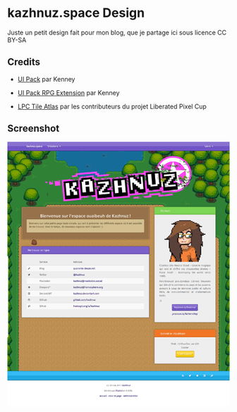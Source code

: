 # kazhnuz.space Design

Juste un petit design fait pour mon blog, que je partage ici sous licence CC BY-SA

## Credits

- [UI Pack](http://opengameart.org/content/ui-pack) par Kenney

- [UI Pack RPG Extension](http://opengameart.org/content/ui-pack-rpg-extension) par Kenney

- [LPC Tile Atlas](http://opengameart.org/content/lpc-tile-atlas) par les contributeurs du projet Liberated Pixel Cup

## Screenshot

![Screenshot](screenshot.png)
